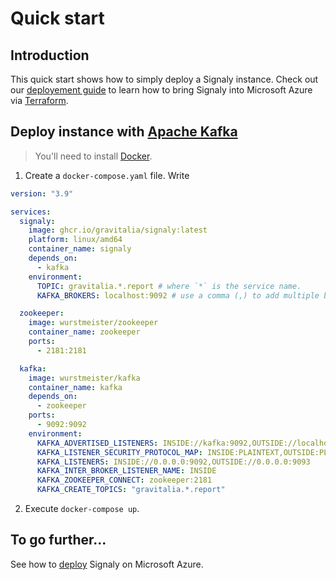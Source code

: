 # Quick start

## Introduction

This quick start shows how to simply deploy a Signaly instance. Check out our [deployement guide](https://github.com/Gravitalia/Signaly/blob/master/docs/deployement_guide.md) to learn how to bring Signaly into Microsoft Azure via [Terraform](https://www.terraform.io/).

## Deploy instance with [Apache Kafka](https://kafka.apache.org/)

> You'll need to install [Docker](https://www.docker.com/).

1. Create a `docker-compose.yaml` file.
   Write

```yaml
version: "3.9"

services:
  signaly:
    image: ghcr.io/gravitalia/signaly:latest
    platform: linux/amd64
    container_name: signaly
    depends_on:
      - kafka
    environment:
      TOPIC: gravitalia.*.report # where `*` is the service name.
      KAFKA_BROKERS: localhost:9092 # use a comma (,) to add multiple brokers.

  zookeeper:
    image: wurstmeister/zookeeper
    container_name: zookeeper
    ports:
      - 2181:2181

  kafka:
    image: wurstmeister/kafka
    container_name: kafka
    depends_on:
      - zookeeper
    ports:
      - 9092:9092
    environment:
      KAFKA_ADVERTISED_LISTENERS: INSIDE://kafka:9092,OUTSIDE://localhost:9093
      KAFKA_LISTENER_SECURITY_PROTOCOL_MAP: INSIDE:PLAINTEXT,OUTSIDE:PLAINTEXT
      KAFKA_LISTENERS: INSIDE://0.0.0.0:9092,OUTSIDE://0.0.0.0:9093
      KAFKA_INTER_BROKER_LISTENER_NAME: INSIDE
      KAFKA_ZOOKEEPER_CONNECT: zookeeper:2181
      KAFKA_CREATE_TOPICS: "gravitalia.*.report"
```

2. Execute `docker-compose up`.

## To go further...

See how to [deploy](https://github.com/Gravitalia/Signaly/blob/master/docs/deployement_guide.md) Signaly on Microsoft Azure.

